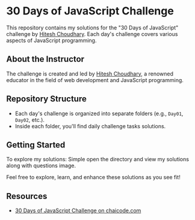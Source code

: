 # 30 Days of JavaScript Challenge

This repository contains my solutions for the "30 Days of JavaScript" challenge by [Hitesh Choudhary](https://www.linkedin.com/in/hiteshchoudhary/). Each day's challenge covers various aspects of JavaScript programming.

## About the Instructor

The challenge is created and led by [Hitesh Choudhary](https://www.linkedin.com/in/hiteshchoudhary/), a renowned educator in the field of web development and JavaScript programming.

## Repository Structure

- Each day's challenge is organized into separate folders (e.g., `Day01`, `Day02`, etc.).
- Inside each folder, you'll find daily challenge tasks solutions.

## Getting Started

To explore my solutions: Simple open the directory and view my solutions along with questions image.

Feel free to explore, learn, and enhance these solutions as you see fit!

## Resources

- [30 Days of JavaScript Challenge on chaicode.com](https://chaicode.com)
